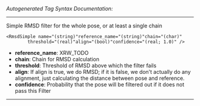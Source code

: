 _Autogenerated Tag Syntax Documentation:_

---
Simple RMSD filter for the whole pose, or at least a single chain

```
<RmsdSimple name="(string)"reference_name="(string)"chain="(char)"
        threshold="(real)"align="(bool)"confidence="(real; 1.0)" />
```

-   **reference_name**: XRW_TODO
-   **chain**: Chain for RMSD calculation
-   **threshold**: Threshold of RMSD above which the filter fails
-   **align**: If align is true, we do RMSD; if it is false, we don't actually do any alignment, just calculating the distance between pose and reference.
-   **confidence**: Probability that the pose will be filtered out if it does not pass this Filter

---
